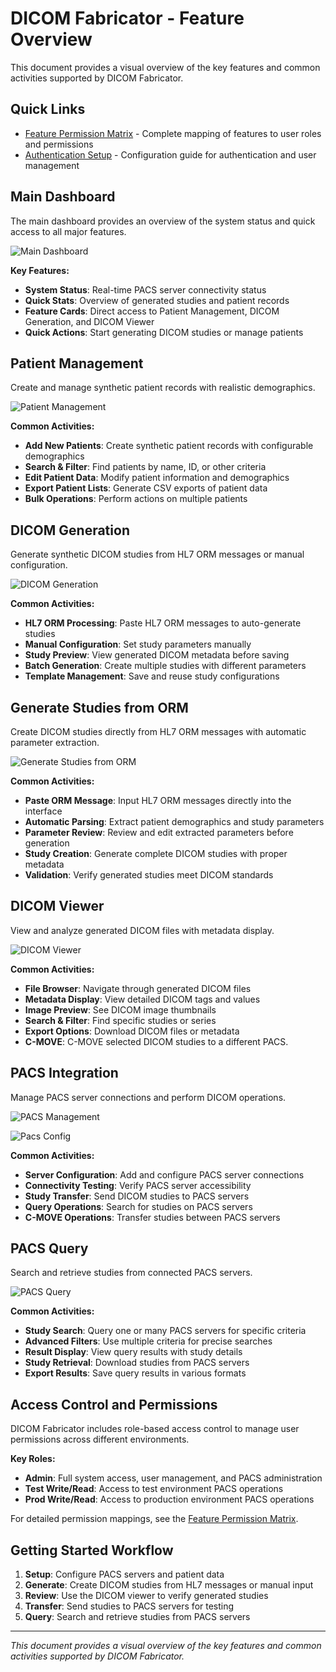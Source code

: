 # DICOM Fabricator - Feature Overview

This document provides a visual overview of the key features and common activities supported by DICOM Fabricator.

## Quick Links
- [Feature Permission Matrix](PERMISSIONS_TO_FEATURES.md) - Complete mapping of features to user roles and permissions
- [Authentication Setup](AUTHENTICATION_SETUP.md) - Configuration guide for authentication and user management

## Main Dashboard

The main dashboard provides an overview of the system status and quick access to all major features.

![Main Dashboard](images/dashboard.png)

**Key Features:**
- **System Status**: Real-time PACS server connectivity status
- **Quick Stats**: Overview of generated studies and patient records
- **Feature Cards**: Direct access to Patient Management, DICOM Generation, and DICOM Viewer
- **Quick Actions**: Start generating DICOM studies or manage patients

## Patient Management

Create and manage synthetic patient records with realistic demographics.

![Patient Management](images/patient-management.png)

**Common Activities:**
- **Add New Patients**: Create synthetic patient records with configurable demographics
- **Search & Filter**: Find patients by name, ID, or other criteria
- **Edit Patient Data**: Modify patient information and demographics
- **Export Patient Lists**: Generate CSV exports of patient data
- **Bulk Operations**: Perform actions on multiple patients

## DICOM Generation

Generate synthetic DICOM studies from HL7 ORM messages or manual configuration.

![DICOM Generation](images/dicom-generation.png)

**Common Activities:**
- **HL7 ORM Processing**: Paste HL7 ORM messages to auto-generate studies
- **Manual Configuration**: Set study parameters manually
- **Study Preview**: View generated DICOM metadata before saving
- **Batch Generation**: Create multiple studies with different parameters
- **Template Management**: Save and reuse study configurations

## Generate Studies from ORM

Create DICOM studies directly from HL7 ORM messages with automatic parameter extraction.

![Generate Studies from ORM](images/generate-studies-from-orm.png)

**Common Activities:**
- **Paste ORM Message**: Input HL7 ORM messages directly into the interface
- **Automatic Parsing**: Extract patient demographics and study parameters
- **Parameter Review**: Review and edit extracted parameters before generation
- **Study Creation**: Generate complete DICOM studies with proper metadata
- **Validation**: Verify generated studies meet DICOM standards

## DICOM Viewer

View and analyze generated DICOM files with metadata display.

![DICOM Viewer](images/dicom-viewer.png)

**Common Activities:**
- **File Browser**: Navigate through generated DICOM files
- **Metadata Display**: View detailed DICOM tags and values
- **Image Preview**: See DICOM image thumbnails
- **Search & Filter**: Find specific studies or series
- **Export Options**: Download DICOM files or metadata
- **C-MOVE**: C-MOVE selected DICOM studies to a different PACS.

## PACS Integration

Manage PACS server connections and perform DICOM operations.

![PACS Management](images/pacs-management.png)

![Pacs Config](images/pacs_config_cmoveae.png)

**Common Activities:**
- **Server Configuration**: Add and configure PACS server connections
- **Connectivity Testing**: Verify PACS server accessibility
- **Study Transfer**: Send DICOM studies to PACS servers
- **Query Operations**: Search for studies on PACS servers
- **C-MOVE Operations**: Transfer studies between PACS servers

## PACS Query

Search and retrieve studies from connected PACS servers.

![PACS Query](images/pacs-query.png)

**Common Activities:**
- **Study Search**: Query one or many PACS servers for specific criteria
- **Advanced Filters**: Use multiple criteria for precise searches
- **Result Display**: View query results with study details
- **Study Retrieval**: Download studies from PACS servers
- **Export Results**: Save query results in various formats

## Access Control and Permissions

DICOM Fabricator includes role-based access control to manage user permissions across different environments.

**Key Roles:**
- **Admin**: Full system access, user management, and PACS administration
- **Test Write/Read**: Access to test environment PACS operations
- **Prod Write/Read**: Access to production environment PACS operations

For detailed permission mappings, see the [Feature Permission Matrix](PERMISSIONS_TO_FEATURES.md).

## Getting Started Workflow

1. **Setup**: Configure PACS servers and patient data
2. **Generate**: Create DICOM studies from HL7 messages or manual input
3. **Review**: Use the DICOM viewer to verify generated studies
4. **Transfer**: Send studies to PACS servers for testing
5. **Query**: Search and retrieve studies from PACS servers

---

*This document provides a visual overview of the key features and common activities supported by DICOM Fabricator.*
